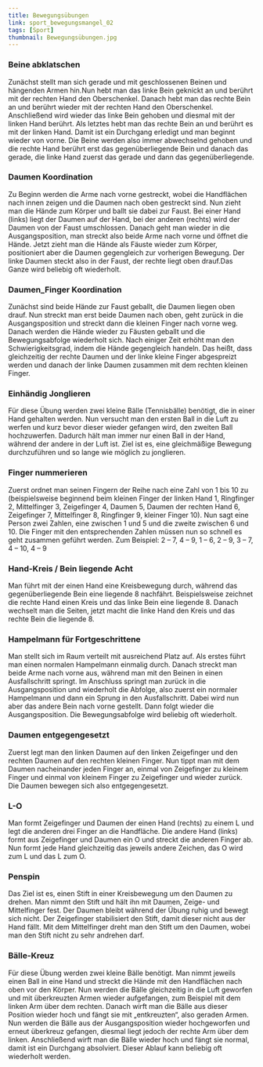 ```yaml
---
title: Bewegungsübungen
link: sport_bewegungsmangel_02
tags: [Sport]
thumbnail: Bewegungsübungen.jpg
---
```

<h3>
    Beine abklatschen
</h3>
<p>
    Zunächst stellt man sich gerade und mit geschlossenen Beinen und hängenden Armen hin.Nun hebt man das linke Bein geknickt an und berührt 
    mit der rechten Hand den Oberschenkel. Danach hebt man das rechte Bein an und berührt wieder mit der rechten Hand den Oberschenkel. 
    Anschließend wird wieder das linke Bein gehoben und diesmal mit der linken Hand berührt. Als letztes hebt man das rechte Bein an und 
    berührt es mit der linken Hand. Damit ist ein Durchgang erledigt und man beginnt wieder von vorne. Die Beine werden also immer abwechselnd 
    gehoben und die rechte Hand berührt erst das gegenüberliegende Bein und danach das gerade, die linke Hand zuerst das gerade und dann das 
    gegenüberliegende.

</p>
<youtube watch="v9dGyS00tpQ"></youtube>

<h3>
    Daumen Koordination
</h3>
<p>
    Zu Beginn werden die Arme nach vorne gestreckt, wobei die Handflächen nach innen zeigen und die Daumen nach oben 
    gestreckt sind. Nun zieht man die Hände zum Körper und ballt sie dabei zur Faust. Bei einer Hand (links) liegt der Daumen 
    auf der Hand, bei der anderen (rechts) wird der Daumen von der Faust umschlossen. Danach geht man wieder in die 
    Ausgangsposition, man streckt also beide Arme nach vorne und öffnet die Hände. Jetzt zieht man die Hände als Fäuste 
    wieder zum Körper, positioniert aber die Daumen gegengleich zur vorherigen Bewegung. Der linke Daumen steckt also in 
    der Faust, der rechte liegt oben drauf.Das Ganze wird beliebig oft wiederholt.
</p>
<youtube watch="q-qM2jBWeXI"></youtube>

<h3>
    Daumen_Finger Koordination
</h3>
<p>
    Zunächst sind beide Hände zur Faust geballt, die Daumen liegen oben drauf. Nun streckt man erst beide Daumen nach oben, geht zurück in die 
    Ausgangsposition und streckt dann die kleinen Finger nach vorne weg. Danach werden die Hände wieder zu Fäusten geballt und die Bewegungsabfolge 
    wiederholt sich. Nach einiger Zeit erhöht man den Schwierigkeitsgrad, indem die Hände gegengleich handeln. Das heißt, dass gleichzeitig 
    der rechte Daumen und der linke kleine Finger abgespreizt werden und danach der linke Daumen zusammen mit dem rechten kleinen Finger.
</p>
<youtube watch="mKwzDWS9Cgs"></youtube>

<h3>
    Einhändig Jonglieren
</h3>
<p>
    Für diese Übung werden zwei kleine Bälle (Tennisbälle) benötigt, die in einer Hand gehalten werden. Nun versucht man den ersten Ball 
    in die Luft zu werfen und kurz bevor dieser wieder gefangen wird, den zweiten Ball hochzuwerfen. Dadurch hält man immer nur einen 
    Ball in der Hand, während der andere in der Luft ist. Ziel ist es, eine gleichmäßige Bewegung durchzuführen und so lange wie möglich zu jonglieren.
</p>
<youtube watch="FlHuC63vSg0"></youtube>

<h3>
    Finger nummerieren
</h3>
<p>
    Zuerst ordnet man seinen Fingern der Reihe nach eine Zahl von 1 bis 10 zu (beispielsweise beginnend beim kleinen Finger der 
    linken Hand 1, Ringfinger 2, Mittelfinger 3, Zeigefinger 4, Daumen 5, Daumen der rechten Hand 6, Zeigefinger 7, Mittelfinger 8, 
    Ringfinger 9, kleiner Finger 10). Nun sagt eine Person zwei Zahlen, eine zwischen 1 und 5 und die zweite zwischen 6 und 10. Die Finger
     mit den entsprechenden Zahlen müssen nun so schnell es geht zusammen geführt werden. Zum Beispiel: 2 – 7, 4 – 9, 1 – 6, 2 – 9, 3 – 7, 4 – 10, 4 – 9
</p>
<youtube watch="0dCOaarfZ-g"></youtube>

<h3>
    Hand-Kreis / Bein liegende Acht
</h3>
<p>
    Man führt mit der einen Hand eine Kreisbewegung durch, während das gegenüberliegende Bein eine liegende 8 nachfährt. Beispielsweise zeichnet
    die rechte Hand einen Kreis und das linke Bein eine liegende 8. Danach wechselt man die Seiten, jetzt macht die linke Hand den Kreis 
    und das rechte Bein die liegende 8.
</p>
<youtube watch="RmoPwW-iHKY"></youtube>

<h3>
    Hampelmann für Fortgeschrittene
</h3>
<p>
    Man stellt sich im Raum verteilt mit ausreichend Platz auf. Als erstes führt man einen normalen Hampelmann einmalig durch. Danach streckt 
    man beide Arme nach vorne aus, während man mit den Beinen in einen Ausfallschritt springt. Im Anschluss springt man zurück in die 
    Ausgangsposition und wiederholt die Abfolge, also zuerst ein normaler Hampelmann und dann ein Sprung in den Ausfallschritt. Dabei wird 
    nun aber das andere Bein nach vorne gestellt. Dann folgt wieder die Ausgangsposition. Die Bewegungsabfolge wird beliebig oft wiederholt.
</p>
<youtube watch="C2KgPx1frRU"></youtube>

<h3>
    Daumen entgegengesetzt
</h3>
<p>
    Zuerst legt man den linken Daumen auf den linken Zeigefinger und den rechten Daumen auf den rechten kleinen Finger. Nun tippt man mit 
    dem Daumen nacheinander jeden Finger an, einmal von Zeigefinger zu kleinem Finger und einmal von kleinem Finger zu Zeigefinger und 
    wieder zurück. Die Daumen bewegen sich also entgegengesetzt.
</p>
<youtube watch="rQ-Zw3jmn0g"></youtube>

<h3>
    L-O
</h3>
<p>
    Man formt Zeigefinger und Daumen der einen Hand (rechts) zu einem L und legt die anderen drei Finger an die Handfläche. 
    Die andere Hand (links) formt aus Zeigefinger und Daumen ein O und streckt die anderen Finger ab. Nun formt jede Hand gleichzeitig 
    das jeweils andere Zeichen, das O wird zum L und das L zum O.
</p>
<youtube watch="G_P1lF_M7Ds"></youtube>

<h3>
    Penspin
</h3>
<p>
    Das Ziel ist es, einen Stift in einer Kreisbewegung um den Daumen zu drehen. Man nimmt den Stift und hält ihn mit Daumen, 
    Zeige- und Mittelfinger fest. Der Daumen bleibt während der Übung ruhig und bewegt sich nicht. Der Zeigefinger stabilisiert 
    den Stift, damit dieser nicht aus der Hand fällt. Mit dem Mittelfinger dreht man den Stift um den Daumen, wobei man den Stift 
    nicht zu sehr andrehen darf.
</p>
<youtube watch="8DWKMoaF5iQ"></youtube>

<h3>
    Bälle-Kreuz
</h3>
<p>
    Für diese Übung werden zwei kleine Bälle benötigt. Man nimmt jeweils einen Ball in eine Hand und streckt die Hände mit den 
    Handflächen nach oben vor den Körper. Nun werden die Bälle gleichzeitig in die Luft geworfen und mit überkreuzten Armen 
    wieder aufgefangen, zum Beispiel mit dem linken Arm über dem rechten. Danach wirft man die Bälle aus dieser Position wieder 
    hoch und fängt sie mit „entkreuzten“, also geraden Armen. Nun werden die Bälle aus der Ausgangsposition wieder hochgeworfen 
    und erneut überkreuz gefangen, diesmal liegt jedoch der rechte Arm über dem linken. Anschließend wirft man die Bälle 
    wieder hoch und fängt sie normal, damit ist ein Durchgang absolviert. Dieser Ablauf kann beliebig oft wiederholt werden.
</p>
<youtube watch="_0QRsKnPII8"></youtube>